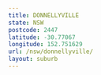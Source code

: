 ```yaml
---
title: DONNELLYVILLE
state: NSW
postcode: 2447
latitude: -30.77067
longitude: 152.751629
url: /nsw/donnellyville/
layout: suburb
---
```

